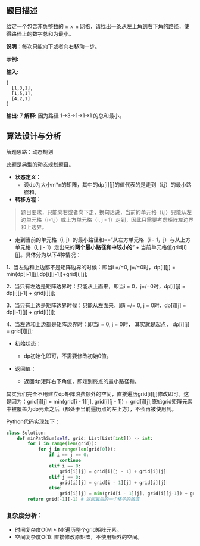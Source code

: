 ## 题目描述
给定一个包含非负整数的 `m x n` 网格，请找出一条从左上角到右下角的路径，使得路径上的数字总和为最小。

**说明**：每次只能向下或者向右移动一步。

**示例:**

**输入:**
```
[
  [1,3,1],
  [1,5,1],
  [4,2,1]
]
```
**输出:** 7
**解释:** 因为路径 1→3→1→1→1 的总和最小。


## 算法设计与分析

解题思路：动态规划

此题是典型的动态规划题目。
- **状态定义：**
    - 设dp为大小m*n的矩阵，其中的dp[i][j]的值代表的是走到（i,j）的最小路径和。
- **转移方程：**
>题目要求，只能向右或者向下走，换句话说，当前的单元格（i,j）只能从左边单元格（i-1,j）或上方单元格（i, j - 1）走到，因此只需要考虑矩阵左边界和上边界。

- 走到当前的单元格（i, j）的最小路径和==“从左方单元格（i - 1，j）与从上方单元格（i, j - 1）走出来的**两个最小路径和中较小的**” + 当前单元格值grid[i][j]。具体分为以下4种情况：

1、当左边和上边都不是矩阵边界的时候：即当i =/=0, j=/=0时，dp[i][j] = min(dp[i-1][j],dp[i][j-1])+grid[i][j];

2、当只有左边是矩阵边界时：只能从上面来，即当i = 0，j=/=0时，dp[i][j] = dp[i][j-1] + grid[i][j];

3、当只有上边是矩阵边界时候：只能从左面来，即i =/= 0, j = 0时，dp[i][j] = dp[i-1][j] + grid[i][j];

4、当左边和上边都是矩阵边界时：即当i = 0, j = 0时， 其实就是起点， dp[i][j] = grid[i][j];

- 初始状态：
    - dp初始化即可，不需要修改初始0值。
    
- 返回值：
    - 返回dp矩阵右下角值，即走到终点的最小路径和。
    
其实我们完全不用建立dp矩阵浪费额外的空间，直接遍历grid[i][j]修改即可。这是因为：grid[i][j] = min(grid[i - 1][j], grid[i][j - 1]) + grid[i][j];原始grid矩阵元素中被覆盖为dp元素之后（都处于当前遍历点的左上方），不会再被使用到。

Python代码实现如下：
```py
class Solution:
    def minPathSum(self, grid: List[List[int]]) -> int:
        for i in range(len(grid)):
            for j in range(len(grid[0])):
                if i == j == 0:
                    continue
                elif i == 0:
                    grid[i][j] = grid[i][j - 1] + grid[i][j]
                elif j == 0:
                    grid[i][j] = grid[i - 1][j] + grid[i][j]
                else:
                    grid[i][j] = min(grid[i - 1][j], grid[i][j-1]) + grid[i][j]
        return grid[-1][-1] # 返回最后的一个格子的数值
```

### 复杂度分析：
- 时间复杂度O(M * N):遍历整个grid矩阵元素。
- 空间复杂度O(1): 直接修改原矩阵，不使用额外的空间。